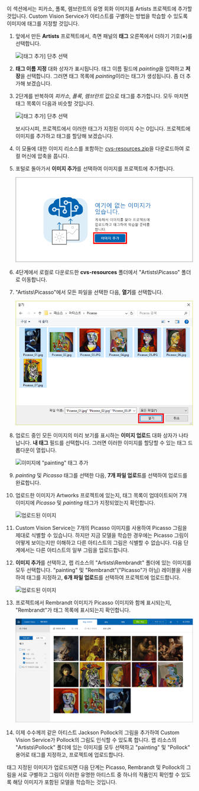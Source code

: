 이 섹션에서는 피카소, 폴록, 렘브란트의 유명 회화 이미지를 Artists 프로젝트에 추가할 것입니다. Custom Vision Service가 아티스트를 구별하는 방법을 학습할 수 있도록 이미지에 태그를 지정할 것입니다.

1. 앞에서 만든 **Artists** 프로젝트에서, 측면 패널의 **태그** 오른쪽에서 더하기 기호(**+**)를 선택합니다.

     ![[태그 추가] 단추 선택](../media/2-add-tags.png)

1. **태그 이름 지정** 대화 상자가 표시됩니다. 태그 이름 필드에 *painting*을 입력하고 **저장**을 선택합니다. 그러면 태그 목록에 *painting*이라는 태그가 생성됩니다. 좀 더 추가해 보겠습니다. 

1. 2단계를 반복하여 *피카소*, *폴록*, *렘브란트* 값으로 태그를 추가합니다. 모두 마치면 태그 목록이 다음과 비슷할 것입니다.

    ![[태그 추가] 단추 선택](../media/2-tag-list.png)

    보시다시피, 프로젝트에서 이러한 태그가 지정된 이미지 수는 0입니다. 프로젝트에 이미지를 추가하고 태그를 할당해 보겠습니다.

1. 이 모듈에 대한 이미지 리소스를 포함하는 [cvs-resources.zip](https://github.com/MicrosoftDocs/mslearn-classify-images-with-the-custom-vision-service/raw/master/cvs-resources.zip)을 다운로드하여 로컬 머신에 압축을 풉니다. 

1. 포털로 돌아가서 **이미지 추가**를 선택하여 이미지를 프로젝트에 추가합니다.

    ![Artists 프로젝트에 이미지 추가](../media/2-portal-click-add-images.png)

1. 4단계에서 로컬로 다운로드한 **cvs-resources** 폴더에서 "Artists\Picasso" 폴더로 이동합니다.

1. "Artists\Picasso"에서 모든 파일을 선택한 다음, **열기**를 선택합니다.

    ![이미지 선택](../media/2-fe-browse-picasso-01.png)

1. 업로드 중인 모든 이미지의 미리 보기를 표시하는 **이미지 업로드** 대화 상자가 나타납니다. **내 태그** 필드를 선택합니다. 그러면 이러한 이미지를 할당할 수 있는 태그 드롭다운이 열립니다. 

    ![이미지에 "painting" 태그 추가](../media/2-upload-picasso-tags.png)

1. *painting* 및 *Picasso* 태그를 선택한 다음, **7개 파일 업로드**를 선택하여 업로드를 완료합니다. 

1. 업로드한 이미지가 Artworks 프로젝트에 있는지, 태그 목록이 업데이트되어 7개 이미지에 *Picasso* 및 *painting* 태그가 지정되었는지 확인합니다.

    ![업로드된 이미지](../media/2-portal-tagged-01.png)

1. Custom Vision Service는 7개의 Picasso 이미지를 사용하여 Picasso 그림을 제대로 식별할 수 있습니다. 하지만 지금 모델을 학습한 경우에는 Picasso 그림이 어떻게 보이는지만 이해하고 다른 아티스트의 그림은 식별할 수 없습니다. 다음 단계에서는 다른 아티스트의 일부 그림을 업로드합니다. 

1. **이미지 추가**를 선택하고, 랩 리소스의 "Artists\Rembrandt" 폴더에 있는 이미지를 모두 선택합니다. "painting" 및 "Rembrandt"("Picasso"가 아님) 레이블을 사용하여 태그를 지정하고, **6개 파일 업로드**를 선택하여 프로젝트에 업로드합니다.

    ![업로드된 이미지](../media/2-upload-rembrandt.png)

1. 프로젝트에서 Rembrandt 이미지가 Picasso 이미지와 함께 표시되는지, "Rembrandt"가 태그 목록에 표시되는지 확인합니다.

    ![Picasso 및 Rembrandt 이미지](../media/2-portal-tagged-02.png)

1. 이제 수수께끼 같은 아티스트 Jackson Pollock의 그림을 추가하여 Custom Vision Service가 Pollock의 그림도 인식할 수 있도록 합니다. 랩 리소스의 "Artists\Pollock" 폴더에 있는 이미지를 모두 선택하고 "painting" 및 "Pollock" 용어로 태그를 지정하고, 프로젝트에 업로드합니다.

태그 지정된 이미지가 업로드되면 다음 단계는 Picasso, Rembrandt 및 Pollock의 그림을 서로 구별하고 그림이 이러한 유명한 아티스트 중 하나의 작품인지 확인할 수 있도록 해당 이미지가 포함된 모델을 학습하는 것입니다.